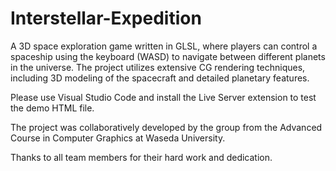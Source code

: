 # Interstellar-Expedition
 A 3D space exploration game written in GLSL, where players can control a spaceship using the keyboard (WASD) to navigate between different planets in the universe. The project utilizes extensive CG rendering techniques, including 3D modeling of the spacecraft and detailed planetary features.
 
Please use Visual Studio Code and install the Live Server extension to test the demo HTML file.

The project was collaboratively developed by the group from the Advanced Course in Computer Graphics at Waseda University. 


Thanks to all team members for their hard work and dedication. 



